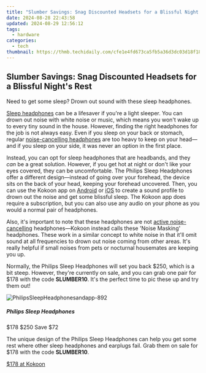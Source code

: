 ```yaml
---
title: "Slumber Savings: Snag Discounted Headsets for a Blissful Night's Rest"
date: 2024-08-28 22:43:58
updated: 2024-08-29 12:56:12
tags:
  - hardware
categories:
  - tech
thumbnail: https://thmb.techidaily.com/cfe1e4fd673ca5fb5a36d3dc03d18f188db6311040ef6f07e920236b71a10c10.jpg
---
```


## Slumber Savings: Snag Discounted Headsets for a Blissful Night's Rest

Need to get some sleep? Drown out sound with these sleep headphones.

[Sleep headphones](https://video-screen-grab.techidaily.com/new-in-2024-golden-geographies-revealed-the-best-map-locations/) can be a lifesaver if you're a light sleeper. You can drown out noise with white noise or music, which means you won't wake up to every tiny sound in the house. However, finding the right headphones for the job is not always easy. Even if you sleep on your back or stomach, regular [noise-cancelling headphones](https://unlock-android.techidaily.com/in-2024-how-to-reset-a-itel-a60-phone-that-is-locked-by-drfone-android/) are too heavy to keep on your head—and if you sleep on your side, it was never an option in the first place.

 Instead, you can opt for sleep headphones that are headbands, and they _can_ be a great solution. However, if you get hot at night or don't like your eyes covered, they can be uncomfortable. The Philips Sleep Headphones offer a different design—instead of going over your forehead, the device sits on the back of your head, keeping your forehead uncovered. Then, you can use the Kokoon app on [Android](https://www.anrdoezrs.net/links/3607085/type/dlg/sid/UUhtgUeUpU2003321/https://play.google.com/store/apps/details?id=io.kokoon.app.v2) or [iOS](https://apps.apple.com/vg/app/kokoon/id1533992618) to create a sound profile to drown out the noise and get some blissful sleep. The Kokoon app does require a subscription, but you can also use any audio on your phone as you would a normal pair of headphones.

 Also, it's important to note that these headphones are not [active noise-cancelling](https://facebook-clips.techidaily.com/updated-step-by-step-sharing-twitch-on-your-fb-page-for-2024/) headphones—Kokoon instead calls these 'Noise Masking' headphones. These work in a similar concept to white noise in that it'll omit sound at all frequencies to drown out noise coming from other areas. It's really helpful if small noises from pets or nocturnal housemates are keeping you up.

 Normally, the Philips Sleep Headphones will set you back $250, which is a bit steep. However, they're currently on sale, and you can grab one pair for $178 with the code **SLUMBER10**. It's the perfect time to pic these up and try them out!

![PhilipsSleepHeadphonesandapp-892](https://static1.howtogeekimages.com/wordpress/wp-content/uploads/2024/05/philipssleepheadphonesandapp-892.png) 

#####  Philips Sleep Headphones

$178 $250 Save $72 

The unique design of the Philips Sleep Headphones can help you get some rest where other sleep headphones and earplugs fail. Grab them on sale for $178 with the code **SLUMBER10**.

[$178 at Kokoon](https://sovrn.co/7mtascd)

<ins class="adsbygoogle"
     style="display:block"
     data-ad-format="autorelaxed"
     data-ad-client="ca-pub-7571918770474297"
     data-ad-slot="1223367746"></ins>



<ins class="adsbygoogle"
     style="display:block"
     data-ad-client="ca-pub-7571918770474297"
     data-ad-slot="8358498916"
     data-ad-format="auto"
     data-full-width-responsive="true"></ins>
